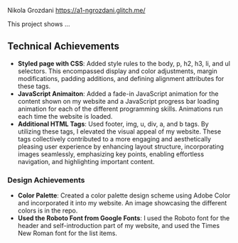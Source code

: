 Nikola Grozdani
https://a1-ngrozdani.glitch.me/

This project shows ...

## Technical Achievements
- **Styled page with CSS**: Added style rules to the body, p, h2, h3, li, and ul selectors. This encompassed display and color adjustments, margin modifications, padding additions, and defining alignment attributes for these tags. 
- **JavaScript Animaiton**: Added a fade-in JavaScript animation for the content shown on my website and a JavaScript progress bar loading animation for each of the different programming skills. Animations run each time the website is loaded. 
- **Additional HTML Tags**: Used footer, img, u, div, a, and b tags. By utilizing these tags, I elevated the visual appeal of my website. These tags collectively contributed to a more engaging and aesthetically pleasing user experience by enhancing layout structure, incorporating images seamlessly, emphasizing key points, enabling effortless navigation, and highlighting important content.

### Design Achievements
- **Color Palette**: Created a color palette design scheme using Adobe Color and incorporated it into my website. An image showcasing the different colors is in the repo.
- **Used the Roboto Font from Google Fonts**: I used the Roboto font for the header and self-introduction part of my website, and used the Times New Roman font for the list items. 
